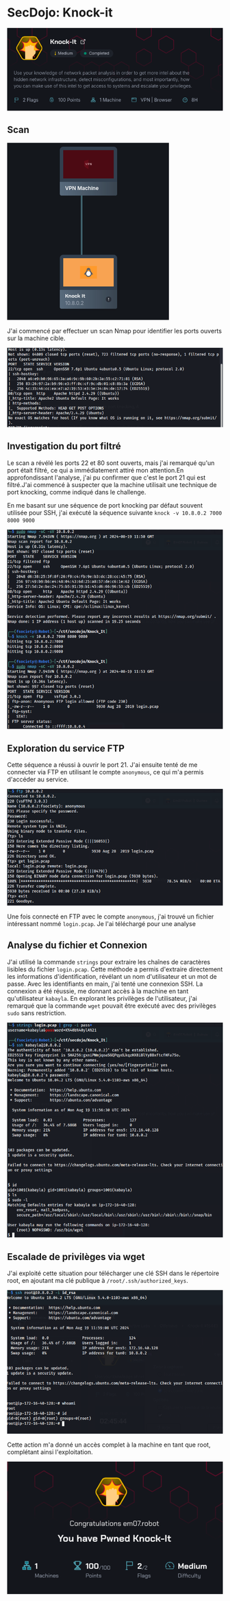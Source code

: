# SecDojo: Knock-it

![](images/knock_it.png)

## Scan

![](images/machine.png)

J'ai commencé par effectuer un scan Nmap pour identifier les ports ouverts sur la machine cible. 

![](images/nmap.png)

## Investigation du port filtré

Le scan a révélé les ports 22 et 80 sont ouverts, mais j'ai remarqué qu'un port était filtré, ce qui a immédiatement attiré mon attention.En approfondissant l'analyse, j'ai pu confirmer que c'est le port 21 qui est filtré.J'ai commencé à suspecter que la machine utilisait une technique de port knocking, comme indiqué dans le challenge.

En me basant sur une séquence de port knocking par défaut souvent utilisée pour SSH, j'ai exécuté la séquence suivante `knock -v 10.8.0.2 7000 8000 9000`

![](images/filter.png)

## Exploration du service FTP

Cette séquence a réussi à ouvrir le port 21. J'ai ensuite tenté de me connecter via FTP en utilisant le compte `anonymous`, ce qui m'a permis d'accéder au service.

![](images/ftp.png)

Une fois connecté en FTP avec le compte `anonymous`, j'ai trouvé un fichier intéressant nommé `login.pcap`. Je l'ai téléchargé pour une analyse

## Analyse du fichier et Connexion 

J'ai utilisé la commande `strings` pour extraire les chaînes de caractères lisibles du fichier `login.pcap`. Cette méthode a permis d'extraire directement les informations d'identification, révélant un nom d'utilisateur et un mot de passe. Avec les identifiants en main, j'ai tenté une connexion SSH. La connexion a été réussie, me donnant accès à la machine en tant qu'utilisateur `kabayla`. En explorant les privilèges de l'utilisateur, j'ai remarqué que la commande `wget` pouvait être exécuté avec des privilèges `sudo` sans restriction.

![](images/login.png)

## Escalade de privilèges via wget

J'ai exploité cette situation pour télécharger une clé SSH dans le répertoire root, en ajoutant ma clé publique à `/root/.ssh/authorized_keys`.

![](images/root.png)

Cette action m'a donné un accès complet à la machine en tant que root, complétant ainsi l'exploitation.

![](images/pwned.png)
